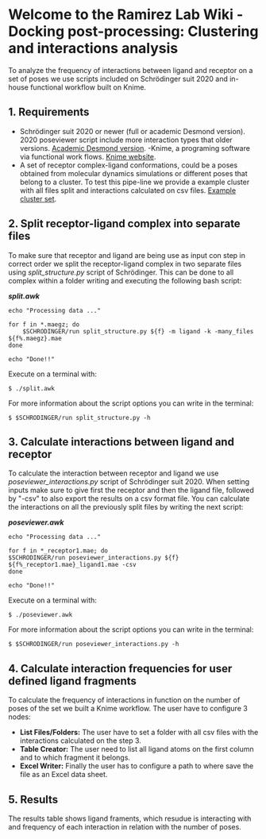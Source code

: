 # Welcome to the Ramirez Lab Wiki - Docking post-processing: Clustering and interactions analysis #
<!-- como tambien usamos este workflow para analizar las dinamicas de la tubulina creo que deberiamos cambiar el titulo de este proceso -->

To analyze the frequency of interactions between ligand and receptor on a set of poses we use scripts included on Schrödinger suit 2020 and in-house functional workflow built on Knime.
## 1. Requirements ##
- Schrödinger suit 2020 or newer (full or academic Desmond version). 2020 poseviewer script include more interaction types that older versions. [Academic Desmond version](https://www.deshawresearch.com/downloads/download_desmond.cgi/).
-Knime, a programing software via functional work flows. [Knime website](https://www.knime.com/).
- A set of receptor complex-ligand conformations, could be a poses obtained from molecular dynamics simulations or different poses that belong to a cluster. To test this pipe-line we provide a example cluster with all files split and interactions calculated on csv files. [Example cluster set](link_to_WIKI_files).

## 2. Split receptor-ligand complex into separate files ##

To make sure that receptor and ligand are being use as input con step in correct order we split the receptor-ligand complex in two separate files using *split_structure.py* script of Schrödinger. This can be done to all complex within a folder writing and executing the following bash script:

***split.awk***
````
echo "Processing data ..."

for f in *.maegz; do
    $SCHRODINGER/run split_structure.py ${f} -m ligand -k -many_files ${f%.maegz}.mae    
done

echo "Done!!"
````

Execute on a terminal with:
````
$ ./split.awk
````
For more information about the script options you can write in the terminal:
````
$ $SCHRODINGER/run split_structure.py -h
````
## 3. Calculate interactions between ligand and receptor ##

To calculate the interaction between receptor and ligand we use *poseviewer_interactions.py* script of Schrödinger suit 2020. When setting  inputs make sure to give first the receptor and then the ligand file, followed by "-csv" to also export the results on a csv format file. You can calculate the interactions on all the previously split files by writing the next script:

***poseviewer.awk***  
````
echo "Processing data ..."

for f in *_receptor1.mae; do
$SCHRODINGER/run poseviewer_interactions.py ${f} ${f%_receptor1.mae}_ligand1.mae -csv  
done

echo "Done!!"
````

Execute on a terminal with:
````
$ ./poseviewer.awk
````
For more information about the script options you can write in the terminal:

````
$ $SCHRODINGER/run poseviewer_interactions.py -h
````
## 4. Calculate interaction frequencies for user defined ligand fragments ##
To calculate the frequency of interactions in function on the number of poses of the set we built a Knime workflow. The user have to configure 3 nodes:
- **List Files/Folders:** The user have to set a folder with all csv files with the interactions calculated on the step 3.
- **Table Creator:** The user need to list all ligand atoms on the first column and to which fragment it belongs.
- **Excel Writer:**  Finally the user has to configure a path to where save the file as an Excel data sheet.

<!-- subir imagen del workflow -->

## 5. Results ##
The results table shows ligand framents, which resudue is interacting with and frequency of each interaction in relation with the number of poses.


<!-- subir imagen de resultados-->
